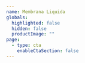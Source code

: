 ```yaml
---
name: Membrana Liquida
globals:
  highlighted: false
  hidden: false
  productImage: ""
page:
  - type: cta
    enableCtaSection: false
---
```

